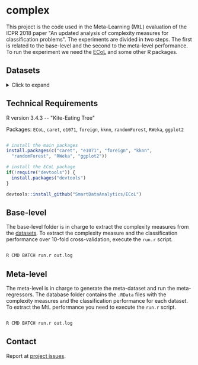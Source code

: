complex
=======

This project is the code used in the Meta-Learning (MtL) evaluation of the ICPR 2018 paper "An updated analysis of complexity measures for classification problems". The experiments are divided in two steps. The first is related to the base-level and the second to the meta-level performance. To run the experiment we need the [ECoL](https://github.com/SmartDataAnalytics/ECoL) and some other R packages.

## Datasets

<details>
  <summary>Click to expand</summary>
Summary of datasets characteristics: identifier, name, number of examples, number of features (numeric/categorical), number of classes and the majority class proportion of each dataset.

|ID    |Dataset                           |Examples |Feautures    |Class |%MC |
|:-----|:---------------------------------|:--------|:------------|:-----|:---|
|1455  |acute inflammations               |120      |6 (1/5)      |2     |1   |
|1556  |acute inflammations               |120      |6 (1/5)      |2     |1   |
|1043  |ada agnostic                      |4562     |47 (47/0)    |2     |3   |
|458   |analcatdata authorship            |841      |70 (70/0)    |4     |6   |
|448   |analcatdata boxing1               |120      |3 (0/3)      |2     |2   |
|444   |analcatdata boxing2               |132      |3 (0/3)      |2     |1   |
|461   |analcatdata creditscore           |100      |6 (3/3)      |2     |3   |
|469   |analcatdata dmft                  |797      |4 (0/4)      |6     |1   |
|475   |analcatdata germangss             |400      |5 (1/4)      |4     |1   |
|450   |analcatdata lawsuit               |264      |4 (3/1)      |2     |13  |
|1456  |appendicitis                      |106      |7 (7/0)      |2     |4   |
|1061  |ar4                               |107      |29 (29/0)    |2     |4   |
|292   |Australian                        |690      |14 (14/0)    |2     |1   |
|1547  |autoUniv au1 1000                 |1000     |20 (20/0)    |2     |3   |
|1548  |autoUniv au4 2500                 |2500     |100 (58/42)  |3     |6   |
|1555  |autoUniv au6 1000                 |1000     |40 (37/3)    |8     |3   |
|1551  |autoUniv au6 400                  |400      |40 (37/3)    |8     |4   |
|1549  |autoUniv au6 750                  |750      |40 (37/3)    |8     |3   |
|1552  |autoUniv au7 1100                 |1100     |12 (8/4)     |5     |2   |
|1554  |autoUniv au7 500                  |500      |12 (8/4)     |5     |4   |
|1553  |autoUniv au7 700                  |700      |12 (8/4)     |3     |1   |
|463   |backache                          |180      |31 (5/26)    |2     |6   |
|1121  |badges2                           |294      |10 (7/3)     |2     |2   |
|11    |balance scale                     |625      |4 (4/0)      |3     |6   |
|1460  |banana                            |5300     |2 (2/0)      |2     |1   |
|1558  |bank marketing                    |4521     |16 (7/9)     |2     |8   |
|1462  |banknote authentication           |1372     |4 (4/0)      |2     |1   |
|1463  |blogger                           |100      |5 (0/5)      |2     |2   |
|1464  |blood transfusion service center  |748      |4 (4/0)      |2     |3   |
|1465  |breast tissue                     |106      |9 (9/0)      |6     |2   |
|1559  |breast tissue                     |106      |9 (9/0)      |4     |4   |
|21    |car                               |1728     |6 (0/6)      |4     |19  |
|1466  |cardiotocography                  |2126     |35 (35/0)    |10    |11  |
|1467  |climate model simulation crashes  |540      |20 (20/0)    |2     |11  |
|23    |cmc                               |1473     |9 (2/7)      |3     |2   |
|31    |credit g                          |1000     |20 (7/13)    |2     |2   |
|1075  |datatrieve                        |130      |8 (8/0)      |2     |11  |
|37    |diabetes                          |768      |8 (8/0)      |2     |2   |
|694   |diggle table a2                   |310      |8 (8/0)      |9     |2   |
|1473  |fertility                         |100      |9 (9/0)      |2     |7   |
|1475  |first order theorem proving       |6118     |51 (51/0)    |6     |5   |
|4538  |GesturePhaseSegmentationProcessed |9873     |32 (32/0)    |5     |3   |
|338   |grub damage                       |155      |8 (2/6)      |4     |3   |
|43    |haberman                          |306      |3 (2/1)      |2     |3   |
|329   |hayes roth                        |160      |4 (4/0)      |3     |2   |
|1565  |heart h                           |294      |13 (13/0)    |5     |13  |
|1512  |heart long beach                  |200      |13 (13/0)    |5     |6   |
|53    |heart statlog                     |270      |13 (13/0)    |2     |1   |
|1479  |hill valley                       |1212     |100 (100/0)  |2     |1   |
|1566  |hill valley                       |1212     |100 (100/0)  |2     |1   |
|1480  |ilpd                              |583      |10 (9/1)     |2     |2   |
|59    |ionosphere                        |351      |33 (33/0)    |2     |2   |
|61    |iris                              |150      |4 (4/0)      |3     |1   |
|375   |JapaneseVowels                    |9961     |14 (14/0)    |9     |2   |
|1073  |jEdit 4.4.2                       |274      |8 (8/0)      |2     |1   |
|1048  |jEdit 4.4.3                       |369      |8 (8/0)      |2     |1   |
|1066  |kc1 binary                        |145      |86 (86/0)    |2     |1   |
|1065  |kc3                               |458      |39 (39/0)    |2     |10  |
|3     |kr vs kp                          |3196     |36 (0/36)    |2     |1   |
|40496 |LED display domain 7digit         |500      |7 (7/0)      |10    |2   |
|1484  |lsvt                              |126      |307 (307/0)  |2     |2   |
|1485  |madelon                           |2600     |500 (500/0)  |2     |1   |
|1056  |mc1                               |9466     |38 (38/0)    |2     |138 |
|1054  |mc2                               |161      |39 (39/0)    |2     |2   |
|12    |mfeat factors                     |2000     |216 (216/0)  |10    |1   |
|14    |mfeat fourier                     |2000     |76 (76/0)    |10    |1   |
|16    |mfeat karhunen                    |2000     |64 (64/0)    |10    |1   |
|18    |mfeat morphological               |2000     |6 (6/0)      |10    |1   |
|20    |mfeat pixel                       |2000     |240 (0/240)  |10    |1   |
|22    |mfeat zernike                     |2000     |47 (47/0)    |10    |1   |
|164   |molecular biology promoters       |106      |57 (0/57)    |2     |1   |
|333   |monks problems 1                  |556      |6 (0/6)      |2     |1   |
|334   |monks problems 2                  |601      |6 (0/6)      |2     |2   |
|335   |monks problems 3                  |554      |6 (0/6)      |2     |1   |
|1116  |musk                              |6598     |167 (166/1)  |2     |5   |
|1071  |mw1                               |403      |37 (37/0)    |2     |12  |
|311   |oil spill                         |937      |48 (48/0)    |2     |22  |
|28    |optdigits                         |5620     |62 (62/0)    |10    |1   |
|1487  |ozone level 8hr                   |2534     |72 (72/0)    |2     |15  |
|30    |page blocks                       |5473     |10 (10/0)    |5     |175 |
|1488  |parkinsons                        |195      |22 (22/0)    |2     |3   |
|1068  |pc1                               |1109     |21 (21/0)    |2     |13  |
|1069  |pc2                               |5589     |36 (36/0)    |2     |242 |
|1050  |pc3                               |1563     |37 (37/0)    |2     |9   |
|1049  |pc4                               |1458     |37 (37/0)    |2     |7   |
|1167  |pcreq                             |320      |8 (7/1)      |2     |2   |
|1489  |phoneme                           |5404     |5 (5/0)      |2     |2   |
|1490  |planning relax                    |182      |12 (12/0)    |2     |2   |
|1100  |PopularKids                       |478      |10 (6/4)     |3     |3   |
|446   |prnn crabs                        |200      |7 (6/1)      |2     |1   |
|464   |prnn synth                        |250      |2 (2/0)      |2     |1   |
|1494  |qsar biodeg                       |1055     |41 (41/0)    |2     |2   |
|1495  |qualitative bankruptcy            |250      |6 (0/6)      |2     |1   |
|1496  |ringnorm                          |7400     |20 (20/0)    |2     |1   |
|679   |rmftsa sleepdata                  |1024     |2 (2/0)      |4     |4   |
|1519  |robot failures lp4                |117      |90 (90/0)    |3     |3   |
|1520  |robot failures lp5                |164      |90 (90/0)    |5     |2   |
|1498  |sa heart                          |462      |9 (8/1)      |2     |2   |
|294   |satellite image                   |6435     |36 (36/0)    |6     |2   |
|182   |satimage                          |6430     |36 (36/0)    |6     |2   |
|312   |scene                             |2407     |299 (294/5)  |2     |5   |
|40877 |seeds                             |210      |7 (7/0)      |3     |1   |
|36    |segment                           |2310     |18 (18/0)    |7     |1   |
|40878 |seismic bumps                     |2584     |15 (11/4)    |2     |14  |
|1501  |semeion                           |1593     |256 (256/0)  |10    |1   |
|40    |sonar                             |208      |60 (60/0)    |2     |1   |
|44    |spambase                          |4601     |57 (57/0)    |2     |2   |
|336   |SPECT                             |267      |22 (0/22)    |2     |4   |
|1600  |SPECTF                            |267      |44 (44/0)    |2     |4   |
|46    |splice                            |3190     |60 (0/60)    |3     |2   |
|1504  |steel plates fault                |1941     |33 (33/0)    |2     |2   |
|377   |synthetic control                 |600      |60 (60/0)    |6     |1   |
|48    |tae                               |151      |5 (3/2)      |3     |1   |
|1115  |teachingAssistant                 |151      |6 (2/4)      |3     |1   |
|1506  |thoracic surgery                  |470      |16 (3/13)    |2     |6   |
|40474 |thyroid allbp                     |2800     |26 (6/20)    |5     |53  |
|40475 |thyroid allhyper                  |2800     |26 (6/20)    |5     |53  |
|50    |tic tac toe                       |958      |9 (0/9)      |2     |2   |
|1507  |twonorm                           |7400     |20 (20/0)    |2     |1   |
|1508  |user knowledge                    |403      |5 (5/0)      |5     |5   |
|54    |vehicle                           |846      |18 (18/0)    |4     |1   |
|1523  |vertebra column                   |310      |6 (6/0)      |3     |2   |
|685   |visualizing livestock             |130      |2 (1/1)      |5     |1   |
|1527  |volcanoes a1                      |3252     |3 (3/0)      |5     |51  |
|1528  |volcanoes a2                      |1623     |3 (3/0)      |5     |51  |
|1529  |volcanoes a3                      |1521     |3 (3/0)      |5     |47  |
|1530  |volcanoes a4                      |1515     |3 (3/0)      |5     |47  |
|1535  |volcanoes b5                      |9989     |3 (3/0)      |5     |369 |
|1538  |volcanoes d1                      |8753     |3 (3/0)      |5     |148 |
|1539  |volcanoes d2                      |9172     |3 (3/0)      |5     |155 |
|1540  |volcanoes d3                      |9285     |3 (3/0)      |5     |151 |
|1541  |volcanoes d4                      |8654     |3 (3/0)      |5     |146 |
|1497  |wall robot navigation             |5456     |24 (24/0)    |4     |7   |
|1526  |wall robot navigation             |5456     |4 (4/0)      |4     |7   |
|60    |waveform 5000                     |5000     |40 (40/0)    |3     |1   |
|1510  |wdbc                              |569      |30 (30/0)    |2     |2   |
|1511  |wholesale customers               |440      |8 (7/1)      |2     |2   |
|1570  |wilt                              |4839     |5 (5/0)      |2     |18  |
|187   |wine                              |178      |13 (13/0)    |3     |1   |
|40733 |yeast                             |1269     |8 (8/0)      |4     |3   |
|316   |yeast ml8                         |2417     |116 (103/13) |2     |70  |

</details>

## Technical Requirements

R version 3.4.3 -- "Kite-Eating Tree"

Packages: `ECoL`, `caret`, `e1071`, `foreign`, `kknn`, `randomForest`, `RWeka`, `ggplot2`

```r

# install the main packages
install.packages(c("caret", "e1071", "foreign", "kknn", 
  "randomForest", "RWeka", "ggplot2"))

# install the ECoL package
if(!require("devtools")) {
  install.packages("devtools")
}

devtools::install_github("SmartDataAnalytics/ECoL")

```

## Base-level

The base-level folder is in charge to extract the complexity measures from the [datasets](https://github.com/lpfgarcia/complex/tree/master/source/base/datasets). To extract the complexity measure and the classification performance over 10-fold cross-validation, execute the `run.r` script.

```r

R CMD BATCH run.r out.log

```

## Meta-level

The meta-level is in charge to generate the meta-dataset and run the meta-regressors. The database folder contains the `.RData` files with the complexity measures and the classification performance for each dataset. To extract the MtL performance you need to execute the `run.r` script.

```r

R CMD BATCH run.r out.log

```

## Contact

Report at [project issues](https://github.com/lpfgarcia/complex/issues).

